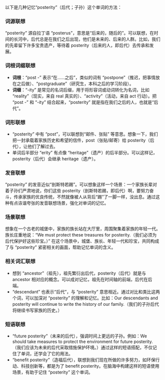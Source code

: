 以下是几种记忆“posterity”（后代；子孙）这个单词的方法：

### 词源联想
“posterity” 源自拉丁语 “posterus”，意思是“后来的，随后的”。可以联想，在时间的长河中，后代总是在我们之后出现，他们是未来的、后来的人群。比如，我们的先辈留下许多宝贵遗产，等待着 posterity（后来的人，即后代）去传承和发展。

### 词根词缀联想
 - **词根**：“post -” 表示“在……之后”，类似的词有 “postpone”（推迟，把事情放在之后做）、“postgraduate”（研究生，本科之后的学习阶段）。
 - **词缀**：“-ity” 是常见的名词后缀，用于将形容词或动词转化为名词，比如 “reality”（现实，来自 real 真实的）、“activity”（活动，来自 act 行动）。把 “post -” 和 “-ity” 结合起来，“posterity” 就是指在我们之后的人，也就是“后代”。

### 词形联想
 - “posterity” 中有 “post”，可以联想到“邮件、张贴” 等意思。想象一下，我们把一封承载着家族历史和希望的信件，post（张贴/邮寄）给 posterity（后代），让他们了解过去。
 - 单词后半部分 “erity” 有点像 “heritage”（遗产）的后半部分。可以这样记，posterity（后代）会继承 heritage（遗产）。

### 发音联想
“posterity” 的发音近似“剖斯特若踢”。可以想象这样一个场景：一个家族长辈对着子孙们严肃地说，你们这些 posterity（剖斯特若踢，即后代）啊，要努力奋斗，传承家族的优良传统，不然就像被人从背后“踢”了一脚一样，没出息。通过这种有点诙谐夸张的发音联想场景，强化对单词的记忆。

### 场景联想
想象在一个古老的城堡中，家族的族长站在大厅里，周围聚集着家族的年轻一代。族长庄重地说：“We must protect these treasures for posterity.（我们必须为后代保护好这些珍宝。）” 在这个场景中，城堡、族长、年轻一代和珍宝，共同构成了与 “posterity” 紧密相关的画面，帮助记忆单词的含义。

### 相关词汇联想
 - 想到 “ancestor”（祖先），祖先繁衍出后代，posterity（后代）就是与 ancestor 相对应的概念。可以成对记忆，祖先在时间轴的前端，后代在后端。
 - “descendant” 也表示“后代”，与 “posterity” 意思相近。通过对比和类比这两个词，可以加深对 “posterity” 的理解和记忆。比如：Our descendants and posterity will continue to write the history of our family.（我们的子孙后代将继续书写家族的历史。）

### 短语联想
 - “future posterity”（未来的后代），强调时间上更远的子孙。例如：We should take measures to protect the environment for future posterity.（我们应该为未来的后代采取措施保护环境。）通过这样的短语搭配，不仅记住了单词，还学会了它的用法。
 - “benefit posterity”（造福后代），联想到我们现在所做的许多努力，如环保行动、科技创新等，都是为了 benefit posterity。在脑海中构建这样的短语使用场景，有助于记住 “posterity” 这个单词。 